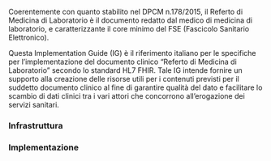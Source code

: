 Coerentemente con quanto stabilito nel DPCM n.178/2015, il Referto di Medicina di Laboratorio è il documento redatto dal medico di medicina di laboratorio, e caratterizzante il core minimo del FSE (Fascicolo Sanitario Elettronico).

Questa Implementation Guide (IG) è il riferimento italiano per le specifiche per l’implementazione del documento clinico “Referto di Medicina di Laboratorio” secondo lo standard HL7 FHIR. Tale IG intende fornire un supporto alla creazione delle risorse utili per i contenuti previsti per il suddetto documento clinico al fine di garantire qualità del dato e facilitare lo scambio di dati clinici tra i vari attori che concorrono all’erogazione dei servizi sanitari.

### Infrastruttura

### Implementazione
